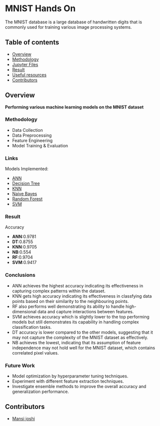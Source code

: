 # MNIST Hands On
The MNIST database is a large database of handwritten digits that is commonly used for training various image processing systems.

## Table of contents
- [Overview](#overview)
- [Methodology](#methodology)
- [Jupyter Files](#links)
- [Result](#result)
- [Useful resources](#useful-resources)
- [Contributors](#contributors)

## Overview
<strong>Performing various machine learning models on the MNIST dataset</strong> 

### Methodology
- Data Collection
- Data Preprocessing
- Feature Engineering
- Model Training & Evaluation

### Links
Models Implemented:
- [ANN](https://github.com/mansi05041/MNIST/blob/main/MNIST_ANN.ipynb)
- [Decision Tree](https://github.com/mansi05041/MNIST/blob/main/MNIST_DecisionTree.ipynb)
- [KNN](https://github.com/mansi05041/MNIST/blob/main/MNIST_KNN.ipynb)
- [Naive Bayes](https://github.com/mansi05041/MNIST/blob/main/MNIST_NaiveBayes.ipynb)
- [Random Forest](https://github.com/mansi05041/MNIST/blob/main/MNIST_RandomForest.ipynb)
- [SVM](https://github.com/mansi05041/MNIST/blob/main/MNIST_SVM.ipynb)

### Result
Accuracy </br>
- <strong>ANN</strong>:0.9781
- <strong>DT</strong>:0.8755
- <strong>KNN</strong>:0.9705
- <strong>NB</strong>:0.554
- <strong>RF</strong>:0.9704
- <strong>SVM</strong>:0.9417

### Conclusions
- ANN achieves the highest accuracy indicating its effectiveness in capturing complex patterns within the dataset.
- KNN gets high accuracy indicating its effectiveness in classfying data points based on their similarity to the neighbouring points.
- RF also performs well demonstrating its ability to handle high-dimensional data and capture interactions between features.
- SVM achieves accuracy which is slightly lower to the top performing models but still demonstrates its capability in handling complex classification tasks.
- DT accuracy is lower compared to the other models, suggesting that it may not capture the complexity of the MNIST dataset as effectively.
- NB achieves the lowest, indicating that its assumption of feature independence may not hold well for the MNIST dataset, which contains correlated pixel values.

### Future Work
- Model optimization by hyperparameter tuning techniques.
- Experiment with different feature extraction techniques.
- Investigate ensemble methods to improve the overall accuracy and generalization performance.

## Contributors
- [Mansi joshi](https://github.com/mansi05041)



